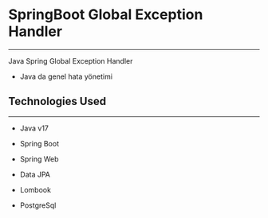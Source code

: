 <h1>SpringBoot Global Exception Handler</h1>
<hr><p>Java Spring Global Exception Handler</p><ul>
<li>Java da genel hata yönetimi</li>
</ul><h2>Technologies Used</h2>
<hr><ul>
<li>Java v17</li>
</ul><ul>
<li>Spring Boot</li>
</ul><ul>
<li>Spring Web</li>
</ul><ul>
<li>Data JPA</li>
</ul><ul>
<li>Lombook</li>
</ul><ul>
<li>PostgreSql</li>
